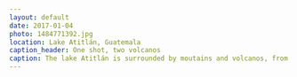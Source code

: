 ```yaml
---
layout: default
date: 2017-01-04
photo: 1484771392.jpg
location: Lake Atitlán, Guatemala
caption_header: One shot, two volcanos
caption: The lake Atitlán is surrounded by moutains and volcanos, from left to right the volcanos Tolimán and San Predo.
---
```

